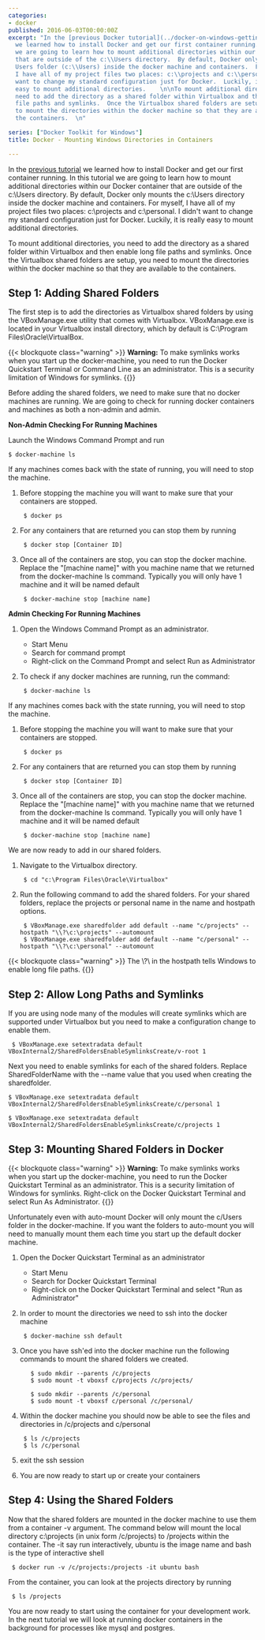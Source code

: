 ```yaml
---
categories:
- docker
published: 2016-06-03T00:00:00Z
excerpt: "In the [previous Docker tutorial](../docker-on-windows-getting-started/)
  we learned how to install Docker and get our first container running.  In this tutorial
  we are going to learn how to mount additional directories within our Docker container
  that are outside of the c:\\Users directory.  By default, Docker only mounts the
  Users folder (c:\\Users) inside the docker machine and containers.  For myself,
  I have all of my project files two places: c:\\projects and c:\\personal.  I didn't
  want to change my standard configuration just for Docker.  Luckily, it is really
  easy to mount additional directories.    \n\nTo mount additional directories, you
  need to add the directory as a shared folder within Virtualbox and then enable long
  file paths and symlinks.  Once the Virtualbox shared folders are setup, you need
  to mount the directories within the docker machine so that they are available to
  the containers.  \n"

series: ["Docker Toolkit for Windows"]
title: Docker - Mounting Windows Directories in Containers

---
```


In the [previous tutorial](../docker-on-windows-getting-started/) we learned how to install Docker and get our first container running.  In this tutorial we are going to learn how to mount additional directories within our Docker container that are outside of the c:\Users directory.  By default, Docker only mounts the c:\Users directory inside the docker machine and containers.  For myself, I have all of my project files two places: c:\projects and c:\personal.  I didn't want to change my standard configuration just for Docker.  Luckily, it is really easy to mount additional directories.

To mount additional directories, you need to add the directory as a shared folder within Virtualbox and then enable long file paths and symlinks.  Once the Virtualbox shared folders are setup, you need to mount the directories within the docker machine so that they are available to the containers.

## Step 1: Adding Shared Folders

The first step is to add the directories as Virtualbox shared folders by using  the VBoxManage.exe utility that comes with Virtualbox.  VBoxManage.exe is located in your Virtualbox install directory, which by default is C:\Program Files\Oracle\VirtualBox.

{{< blockquote class="warning" >}}
**Warning:** To make symlinks works when you start up the docker-machine, you need to run the Docker Quickstart Terminal or Command Line as an administrator.  This is a security limitation of Windows for symlinks.
{{</blockquote>}}

Before adding the shared folders, we need to make sure that no docker machines are running.  We are going to check for running docker containers and machines as both a  non-admin and admin.

**Non-Admin Checking For Running Machines**

Launch the Windows Command Prompt and run

    $ docker-machine ls

If any machines comes back with the state of running, you will need to stop the machine.


1. Before stopping the machine you will want to make sure that your containers are stopped.

        $ docker ps

1. For any containers that are returned you can stop them by running

        $ docker stop [Container ID]

1. Once all of the containers are stop, you can stop the docker machine. Replace the "[machine name]" with you machine name that we returned from the docker-machine ls command.   Typically you will only have 1 machine and it will be named  default

        $ docker-machine stop [machine name]

**Admin Checking For Running Machines**

1. Open the Windows Command Prompt as an administrator.
     * Start Menu
     * Search for command prompt
     * Right-click on the Command Prompt and select Run as Administrator
1. To check if any docker machines are running, run the command:

        $ docker-machine ls

If any machines comes back with the state running, you will need to stop the machine.

1. Before stopping the machine you will want to make sure that your containers are stopped.

        $ docker ps

1. For any containers that are returned you can stop them by running

        $ docker stop [Container ID]

1. Once all of the containers are stop, you can stop the docker machine. Replace the "[machine name]" with you machine name that we returned from the docker-machine ls command.   Typically you will only have 1 machine and it will be named  default

        $ docker-machine stop [machine name]

We are now ready to add in our shared folders.

1. Navigate to the Virtualbox directory.

        $ cd "c:\Program Files\Oracle\Virtualbox"

1. Run the following command to add the shared folders.  For your shared folders, replace the projects or personal name in the name and hostpath options.

        $ VBoxManage.exe sharedfolder add default --name "c/projects" --hostpath "\\?\c:\projects" --automount
        $ VBoxManage.exe sharedfolder add default --name "c/personal" --hostpath "\\?\c:\personal" --automount

{{< blockquote class="warning" >}}
The \\?\ in the hostpath tells Windows to enable long file paths.
{{</blockquote>}}

## Step 2: Allow Long Paths and Symlinks

If you are using node many of the modules will create symlinks which are supported under Virtualbox but you need to make a configuration change to enable them.

     $ VBoxManage.exe setextradata default VBoxInternal2/SharedFoldersEnableSymlinksCreate/v-root 1

Next you need to enable symlinks for each of the shared folders.  Replace SharedFolderName with the --name value that you used when creating the sharedfolder.

    $ VBoxManage.exe setextradata default VBoxInternal2/SharedFoldersEnableSymlinksCreate/c/personal 1

    $ VBoxManage.exe setextradata default VBoxInternal2/SharedFoldersEnableSymlinksCreate/c/projects 1

## Step 3: Mounting Shared Folders in Docker

{{< blockquote class="warning" >}}
**Warning:** To make symlinks works when you start up the docker-machine, you need to run the Docker Quickstart Terminal as an administrator.  This is a security limitation of Windows for symlinks.  Right-click on the Docker Quickstart Terminal and select Run As Administrator.
{{</blockquote>}}

Unfortunately even with auto-mount Docker will only mount the c/Users folder in the docker-machine.  If you want the folders to auto-mount you will need to manually mount them each time you start up the default docker machine.

1. Open the Docker Quickstart Terminal as an administrator
    * Start Menu
    * Search for Docker Quickstart Terminal
    * Right-click on the Docker Quickstart Terminal and select "Run as Administrator"

1. In order to mount the directories we need to ssh into the docker machine

        $ docker-machine ssh default

1. Once you have ssh'ed into the docker machine run the following commands to mount the shared folders we created.

          $ sudo mkdir --parents /c/projects
          $ sudo mount -t vboxsf c/projects /c/projects/

          $ sudo mkdir --parents /c/personal
          $ sudo mount -t vboxsf c/personal /c/personal/

1. Within the docker machine you should now be able to see the files and directories in /c/projects and c/personal

        $ ls /c/projects
        $ ls /c/personal

1. exit the ssh session
1. You are now ready to start up or create your containers


## Step 4: Using the Shared Folders

Now that the shared folders are mounted in the docker machine to use them from a container -v argument.  The command below will mount the local directory c:\projects (in unix form /c/projects) to /projects within the container.  The -it say run interactively, ubuntu is the image name and bash is the type of interactive shell

     $ docker run -v /c/projects:/projects -it ubuntu bash

From the container, you can look at the projects directory by running

     $ ls /projects

You are now ready to start using the container for your development work.  In the next tutorial we will look at running docker containers in the background for processes like mysql and postgres.
